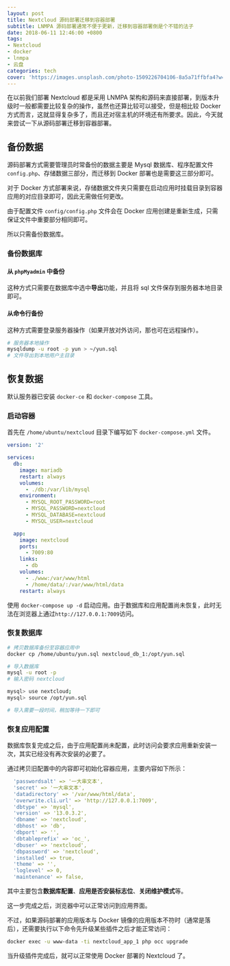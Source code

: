 ```yaml
---
layout: post
title: Nextcloud 源码部署迁移到容器部署
subtitle: LNMPA 源码部署通常不便于更新，迁移到容器部署倒是个不错的法子
date: 2018-06-11 12:46:00 +0800
tags:
- Nextcloud
- docker
- lnmpa
- 云盘
categories: tech
cover: 'https://images.unsplash.com/photo-1509226704106-8a5a71ffbfa4?w=1600&h=900'
---
```


在以前我们部署 Nextcloud 都是采用 LNMPA 架构和源码来直接部署，到版本升级时一般都需要比较复杂的操作，虽然也还算比较可以接受，但是相比较 Docker 方式而言，这就显得复杂多了，而且还对宿主机的环境还有所要求。因此，今天就来尝试一下从源码部署迁移到容器部署。

## 备份数据

源码部署方式需要管理员时常备份的数据主要是 Mysql 数据库、程序配置文件 `config.php`、存储数据三部分，而迁移到 Docker 部署也是需要这三部分即可。

对于 Docker 方式部署来说，存储数据文件夹只需要在启动应用时挂载目录到容器应用的对应目录即可，因此无需做任何更改。

由于配置文件 `config/config.php` 文件会在 Docker 应用创建是重新生成，只需保证文件中重要部分相同即可。

所以只需备份数据库。

### 备份数据库

#### 从 `phpMyadmin` 中备份

这种方式只需要在数据库中选中**导出**功能，并且将 sql 文件保存到服务器本地目录即可。

#### 从命令行备份

这种方式需要登录服务器操作（如果开放对外访问，那也可在远程操作）。
```bash
# 服务器本地操作
mysqldump -u root -p yun > ~/yun.sql
# 文件导出到本地用户主目录
```

## 恢复数据

默认服务器已安装 `docker-ce` 和 `docker-compose` 工具。

### 启动容器

首先在 `/home/ubuntu/nextcloud` 目录下编写如下 `docker-compose.yml` 文件。
```yaml
version: '2'

services:
  db:
    image: mariadb
    restart: always
    volumes:
      - ./db:/var/lib/mysql
    environment:
      - MYSQL_ROOT_PASSWORD=root
      - MYSQL_PASSWORD=nextcloud
      - MYSQL_DATABASE=nextcloud
      - MYSQL_USER=nextcloud

  app:
    image: nextcloud
    ports:
      - 7009:80
    links:
      - db
    volumes:
      - ./www:/var/www/html
      - /home/data/:/var/www/html/data
    restart: always
```
使用 `docker-compose up -d` 启动应用。由于数据库和应用配置尚未恢复，此时无法在浏览器上通过`http://127.0.0.1:7009`访问。
### 恢复数据库

```bash
# 拷贝数据库备份至容器应用中
docker cp /home/ubuntu/yun.sql nextcloud_db_1:/opt/yun.sql

# 导入数据库
mysql -u root -p
# 输入密码 nextcloud

mysql> use nextcloud;
mysql> source /opt/yun.sql

# 导入需要一段时间，稍加等待一下即可
```

### 恢复应用配置

数据库恢复完成之后，由于应用配置尚未配置，此时访问会要求应用重新安装一次，其实已经没有再次安装的必要了。

通过拷贝旧配置中的内容即可初始化容器应用，主要内容如下所示：

```yaml
  'passwordsalt' => '一大串文本',
  'secret' => '一大串文本',
  'datadirectory' => '/var/www/html/data',
  'overwrite.cli.url' => 'http://127.0.0.1:7009',
  'dbtype' => 'mysql',
  'version' => '13.0.3.2',
  'dbname' => 'nextcloud',
  'dbhost' => 'db',
  'dbport' => '',
  'dbtableprefix' => 'oc_',
  'dbuser' => 'nextcloud',
  'dbpassword' => 'nextcloud',
  'installed' => true,
  'theme' => '',
  'loglevel' => 0,
  'maintenance' => false,
```

其中主要包含**数据库配置**、**应用是否安装标志位**、**关闭维护模式**等。

这一步完成之后，浏览器中可以正常访问到应用界面。

不过，如果源码部署的应用版本与 Docker 镜像的应用版本不符时（通常是落后），还需要执行以下命令先升级某些插件之后才能正常访问：

```bash
docker exec -u www-data -ti nextcloud_app_1 php occ upgrade
```

当升级插件完成后，就可以正常使用 Docker 部署的 Nextcloud 了。